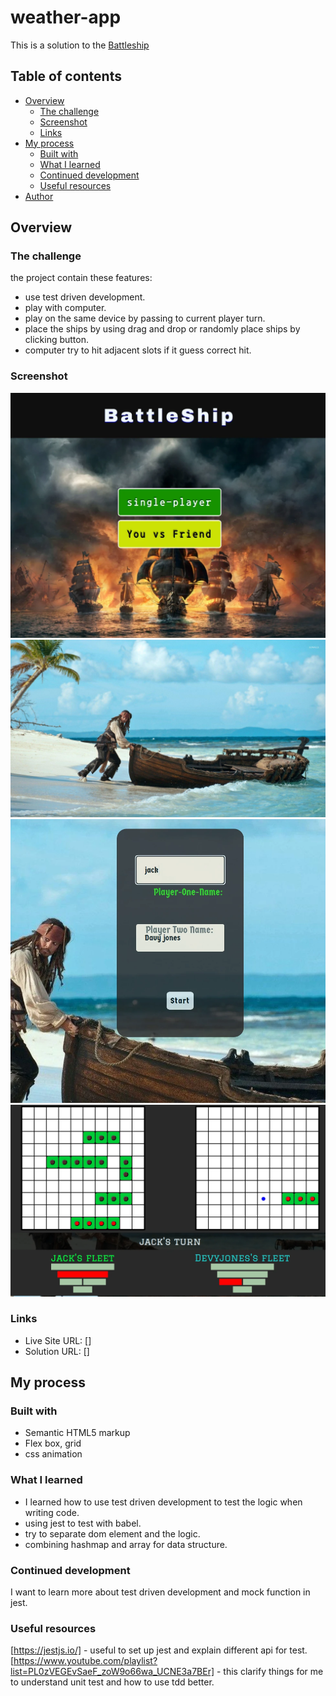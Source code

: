 # weather-app

This is a solution to the [Battleship ](https://www.theodinproject.com/lessons/node-path-javascript-battleship)

## Table of contents

- [Overview](#overview)
  - [The challenge](#overview)
  - [Screenshot](#screenshot)
  - [Links](#links)
- [My process](#my-process)
  - [Built with](#built-with)
  - [What I learned](#what-i-learned)
  - [Continued development](#continued-development)
  - [Useful resources](#useful-resources)
- [Author](#author)

## Overview

### The challenge

the project contain these features:

- use test driven development.
- play with computer.
- play on the same device by passing to current player turn.
- place the ships by using drag and drop or randomly place ships by clicking button.
- computer try to hit adjacent slots if it guess correct hit.

### Screenshot

![intro=page](/src/assets/images/intro-page.webp)
![set-ships](/src/assets/images/set-ships.jpg)
![multi-player-form](/src/assets/images/form.webp)
![game-state](/src/assets/images/two-players-state.webp)

### Links

- Live Site URL: []
- Solution URL: []

## My process

### Built with

- Semantic HTML5 markup
- Flex box, grid
- css animation

### What I learned

- I learned how to use test driven development to test the logic when writing code.
- using jest to test with babel.
- try to separate dom element and the logic.
- combining hashmap and array for data structure.

### Continued development

I want to learn more about test driven development and mock function in jest.

### Useful resources

[https://jestjs.io/] - useful to set up jest and explain different api for test.
[https://www.youtube.com/playlist?list=PL0zVEGEvSaeF_zoW9o66wa_UCNE3a7BEr] - this clarify things for me to understand unit test and how to use tdd better.
